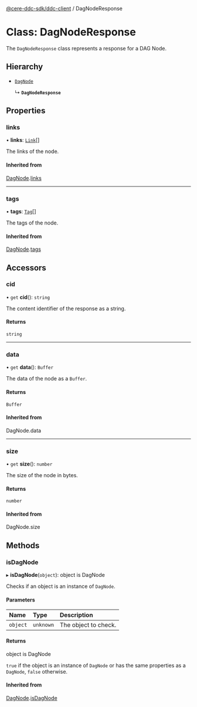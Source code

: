 [@cere-ddc-sdk/ddc-client](../README.md) / DagNodeResponse

# Class: DagNodeResponse

The `DagNodeResponse` class represents a response for a DAG Node.

## Hierarchy

- [`DagNode`](DagNode.md)

  ↳ **`DagNodeResponse`**

## Properties

### links

• **links**: [`Link`](Link.md)[]

The links of the node.

#### Inherited from

[DagNode](DagNode.md).[links](DagNode.md#links)

___

### tags

• **tags**: [`Tag`](Tag.md)[]

The tags of the node.

#### Inherited from

[DagNode](DagNode.md).[tags](DagNode.md#tags)

## Accessors

### cid

• `get` **cid**(): `string`

The content identifier of the response as a string.

#### Returns

`string`

___

### data

• `get` **data**(): `Buffer`

The data of the node as a `Buffer`.

#### Returns

`Buffer`

#### Inherited from

DagNode.data

___

### size

• `get` **size**(): `number`

The size of the node in bytes.

#### Returns

`number`

#### Inherited from

DagNode.size

## Methods

### isDagNode

▸ **isDagNode**(`object`): object is DagNode

Checks if an object is an instance of `DagNode`.

#### Parameters

| Name | Type | Description |
| :------ | :------ | :------ |
| `object` | `unknown` | The object to check. |

#### Returns

object is DagNode

`true` if the object is an instance of `DagNode` or has the same properties as a `DagNode`, `false` otherwise.

#### Inherited from

[DagNode](DagNode.md).[isDagNode](DagNode.md#isdagnode)
